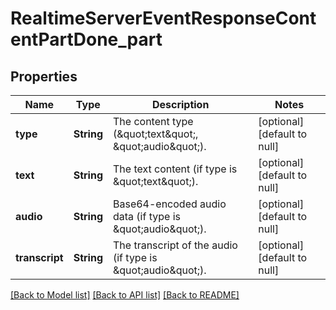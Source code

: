 # RealtimeServerEventResponseContentPartDone_part
## Properties

| Name | Type | Description | Notes |
|------------ | ------------- | ------------- | -------------|
| **type** | **String** | The content type (\&quot;text\&quot;, \&quot;audio\&quot;). | [optional] [default to null] |
| **text** | **String** | The text content (if type is \&quot;text\&quot;). | [optional] [default to null] |
| **audio** | **String** | Base64-encoded audio data (if type is \&quot;audio\&quot;). | [optional] [default to null] |
| **transcript** | **String** | The transcript of the audio (if type is \&quot;audio\&quot;). | [optional] [default to null] |

[[Back to Model list]](../README.md#documentation-for-models) [[Back to API list]](../README.md#documentation-for-api-endpoints) [[Back to README]](../README.md)

